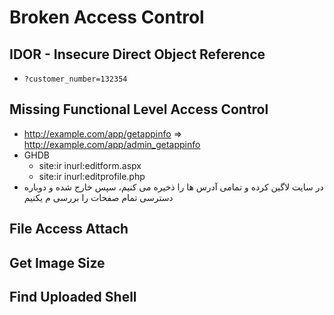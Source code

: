 # Broken Access Control

## IDOR - Insecure Direct Object Reference
- ```?customer_number=132354```

## Missing Functional Level Access Control
- http://example.com/app/getappinfo => http://example.com/app/admin_getappinfo
- GHDB
  - site:ir inurl:editform.aspx
  - site:ir inurl:editprofile.php
- در سایت لاگین کرده و تمامی آدرس ها را ذخیره می کنیم، سپس خارج شده و دوباره دسترسی تمام صفحات را بررسی م یکنیم 


## File Access Attach


## Get Image Size


## Find Uploaded Shell

